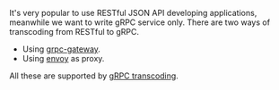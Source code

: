 It's very popular to use RESTful JSON API developing applications, meanwhile we want to write gRPC service only. There are two ways of transcoding from RESTful to gRPC.

- Using [grpc-gateway](https://github.com/grpc-ecosystem/grpc-gateway).
- Using [envoy](https://envoyproxy.io) as proxy.

All these are supported by [gRPC transcoding](https://cloud.google.com/service-infrastructure/docs/service-management/reference/rpc/google.api#grpc-transcoding).
